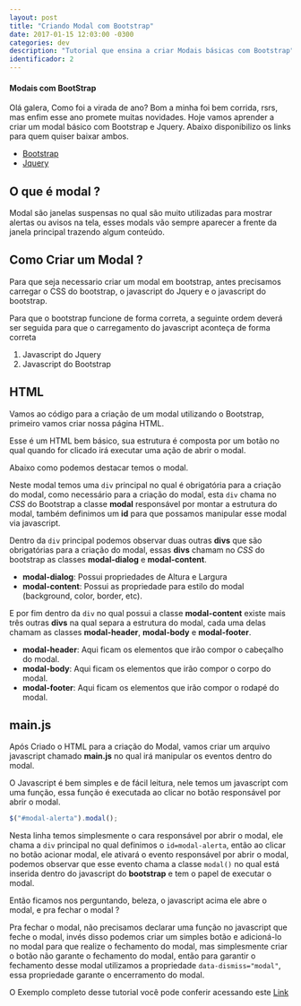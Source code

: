 ```yaml
---
layout: post
title: "Criando Modal com Bootstrap"
date: 2017-01-15 12:03:00 -0300
categories: dev
description: "Tutorial que ensina a criar Modais básicas com Bootstrap"
identificador: 2
---
```


#### **Modais com BootStrap**

Olá galera, Como foi a virada de ano? Bom a minha foi bem corrida, rsrs, mas enfim esse ano promete muitas novidades. Hoje vamos aprender a criar um modal básico com Bootstrap e Jquery. Abaixo disponibilizo os links para quem quiser baixar ambos.

* [Bootstrap](http://getbootstrap.com/ "Bootstrap")
* [Jquery](https://jquery.com/ "Jquery")

## O que é modal ?

Modal são janelas suspensas no qual são muito utilizadas para mostrar alertas ou avisos na tela, esses modals vão sempre aparecer a frente da janela principal trazendo algum conteúdo.

## Como Criar um Modal ?

Para que seja necessario criar um modal em bootstrap, antes precisamos carregar o CSS do bootstrap, o javascript do Jquery e o javascript do bootstrap.


Para que o bootstrap funcione de forma correta, a seguinte ordem deverá
ser seguida para que o carregamento do javascript aconteça de forma correta

1. Javascript do Jquery
2. Javascript do Bootstrap


## HTML

Vamos ao código para a criação de um modal utilizando o Bootstrap, primeiro vamos criar nossa página HTML.


<script src="https://gist.github.com/Silva01/81bb885cdb7de20cb7ea1a1430689ce9.js"></script>

Esse é um HTML bem básico, sua estrutura é composta por um botão no qual quando for clicado irá executar uma ação de abrir o modal.

Abaixo como podemos destacar temos o modal.


<script src="https://gist.github.com/Silva01/b50840f01003c1d510cc070e0f194435.js"></script>


Neste modal temos uma `div` principal no qual é obrigatória para a criação do modal, como necessário para a criação do modal, esta `div` chama no _CSS_ do Bootstrap a classe **modal** responsável por montar a estrutura do modal, também definimos um **id** para que possamos manipular esse modal via javascript.

Dentro da `div` principal podemos observar duas outras **divs** que são obrigatórias para a criação do modal, essas **divs** chamam no _CSS_ do bootstrap as classes **modal-dialog** e **modal-content**.

* **modal-dialog**: Possui propriedades de Altura e Largura
* **modal-content**: Possui as propriedade para estilo do modal (background, color, border, etc).

E por fim dentro da `div` no qual possui a classe **modal-content** existe mais três outras **divs** na qual separa a estrutura do modal, cada uma delas chamam as classes **modal-header**, **modal-body** e **modal-footer**.

* **modal-header**: Aqui ficam os elementos que irão compor o cabeçalho do modal.
* **modal-body**: Aqui ficam os elementos que irão compor o corpo do modal.
* **modal-footer**: Aqui ficam os elementos que irão compor o rodapé do modal.

## main.js

Após Criado o HTML para a criação do Modal, vamos criar um arquivo javascript chamado **main.js** no qual irá manipular os eventos dentro do modal.



<script src="https://gist.github.com/Silva01/5734d28c960f480db91408fa2a2ebdc0.js"></script>

O Javascript é bem simples e de fácil leitura, nele temos um javascript com uma função, essa função é executada ao clicar no botão responsável por abrir o modal.


```javascript
$("#modal-alerta").modal();

```
Nesta linha temos simplesmente o cara responsável por abrir o modal, ele chama a `div` principal no qual definimos o `id=modal-alerta`, então ao clicar no botão acionar modal, ele ativará o evento responsável por abrir o modal, podemos observar que esse evento chama a classe `modal()` no qual está inserida dentro do javascript do **bootstrap** e tem o papel de executar o modal.

Então ficamos nos perguntando, beleza, o javascript acima ele abre o modal, e pra fechar o modal ?

Pra fechar o modal, não precisamos declarar uma função no javascript que feche o modal, invés disso podemos criar um simples botão e adicioná-lo no modal para que realize o fechamento do modal, mas simplesmente criar o botão não garante o fechamento do modal, então para garantir o fechamento desse modal utilizamos a propriedade `data-dismiss="modal"`, essa propriedade garante o encerramento do modal.

O Exemplo completo desse tutorial você pode conferir acessando este [Link](https://gist.github.com/Silva01/a2156cf89bf5cae4bfa70f22a4d03e6c)
